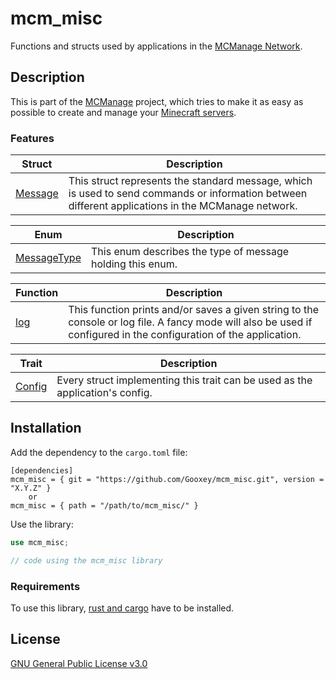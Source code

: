 # mcm_misc
Functions and structs used by applications in the [MCManage Network](https://github.com/Gooxey/MCManage.git).

## Description
This is part of the [MCManage](https://github.com/Gooxey/MCManage.git) project, which tries to make it as easy as possible to create and manage your [Minecraft servers](https://www.minecraft.net).

### Features
| Struct | Description |
|--------|-------------|
| [Message](./src/message/mod.rs) | This struct represents the standard message, which is used to send commands or information between different applications in the MCManage network. |

| Enum | Description |
|------|-------------|
| [MessageType](./src/message/message_type/mod.rs) | This enum describes the type of message holding this enum. |

| Function | Description |
|----------|-------------|
| [log](./src/log/mod.rs) | This function prints and/or saves a given string to the console or log file. A fancy mode will also be used if configured in the configuration of the application. |

| Trait | Description |
|-------|-------------|
| [Config](./src/config.rs) | Every struct implementing this trait can be used as the application's config. |


## Installation
Add the dependency to the `cargo.toml` file:
```
[dependencies]
mcm_misc = { git = "https://github.com/Gooxey/mcm_misc.git", version = "X.Y.Z" }
    or
mcm_misc = { path = "/path/to/mcm_misc/" }
```

Use the library:
```rust
use mcm_misc;

// code using the mcm_misc library
```

### Requirements
To use this library, [rust and cargo](https://www.rust-lang.org/tools/install) have to be installed.

## License
[GNU General Public License v3.0](https://choosealicense.com/licenses/gpl-3.0/)
